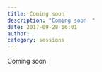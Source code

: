 ```yaml
---
title: Coming soon　
description: "Coming soon　"
date: 2017-09-28 16:01
author:
category: sessions
---
```

Coming soon　